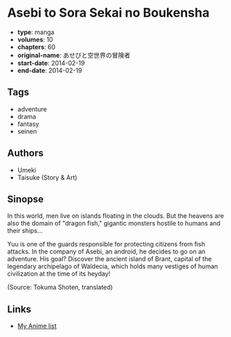 # Asebi to Sora Sekai no Boukensha

-   **type**: manga
-   **volumes**: 10
-   **chapters**: 60
-   **original-name**: あせびと空世界の冒険者
-   **start-date**: 2014-02-19
-   **end-date**: 2014-02-19

## Tags

-   adventure
-   drama
-   fantasy
-   seinen

## Authors

-   Umeki
-   Taisuke (Story & Art)

## Sinopse

In this world, men live on islands floating in the clouds. But the heavens are also the domain of "dragon fish," gigantic monsters hostile to humans and their ships...

Yuu is one of the guards responsible for protecting citizens from fish attacks. In the company of Asebi, an android, he decides to go on an adventure. His goal? Discover the ancient island of Brant, capital of the legendary archipelago of Waldecia, which holds many vestiges of human civilization at the time of its heyday!

(Source: Tokuma Shoten, translated)

## Links

-   [My Anime list](https://myanimelist.net/manga/76573/Asebi_to_Sora_Sekai_no_Boukensha)
